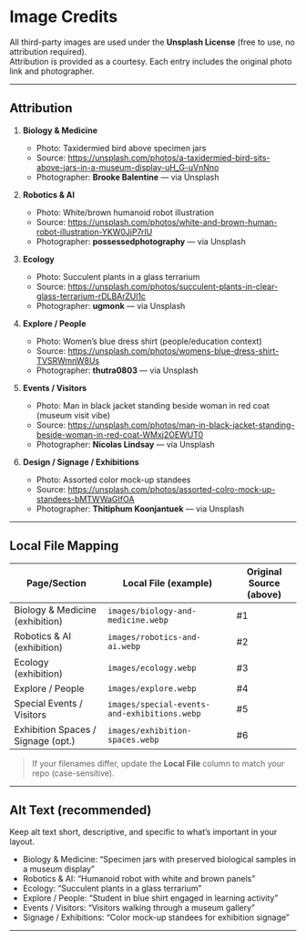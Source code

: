 # Image Credits

All third-party images are used under the **Unsplash License** (free to use, no attribution required).  
Attribution is provided as a courtesy. Each entry includes the original photo link and photographer.

---

## Attribution

1. **Biology & Medicine**

   - Photo: Taxidermied bird above specimen jars
   - Source: https://unsplash.com/photos/a-taxidermied-bird-sits-above-jars-in-a-museum-display-uH_G-uVnNno
   - Photographer: **Brooke Balentine** — via Unsplash

2. **Robotics & AI**

   - Photo: White/brown humanoid robot illustration
   - Source: https://unsplash.com/photos/white-and-brown-human-robot-illustration-YKW0JjP7rlU
   - Photographer: **possessedphotography** — via Unsplash

3. **Ecology**

   - Photo: Succulent plants in a glass terrarium
   - Source: https://unsplash.com/photos/succulent-plants-in-clear-glass-terrarium-rDLBArZUl1c
   - Photographer: **ugmonk** — via Unsplash

4. **Explore / People**

   - Photo: Women’s blue dress shirt (people/education context)
   - Source: https://unsplash.com/photos/womens-blue-dress-shirt-TVSRWmnW8Us
   - Photographer: **thutra0803** — via Unsplash

5. **Events / Visitors**

   - Photo: Man in black jacket standing beside woman in red coat (museum visit vibe)
   - Source: https://unsplash.com/photos/man-in-black-jacket-standing-beside-woman-in-red-coat-WMxj2OEWUT0
   - Photographer: **Nicolas Lindsay** — via Unsplash

6. **Design / Signage / Exhibitions**
   - Photo: Assorted color mock-up standees
   - Source: https://unsplash.com/photos/assorted-colro-mock-up-standees-bMTWWaGIfOA
   - Photographer: **Thitiphum Koonjantuek** — via Unsplash

---

## Local File Mapping

| Page/Section                       | Local File (example)                         | Original Source (above) |
| ---------------------------------- | -------------------------------------------- | ----------------------- |
| Biology & Medicine (exhibition)    | `images/biology-and-medicine.webp`           | #1                      |
| Robotics & AI (exhibition)         | `images/robotics-and-ai.webp`                | #2                      |
| Ecology (exhibition)               | `images/ecology.webp`                        | #3                      |
| Explore / People                   | `images/explore.webp`                        | #4                      |
| Special Events / Visitors          | `images/special-events-and-exhibitions.webp` | #5                      |
| Exhibition Spaces / Signage (opt.) | `images/exhibition-spaces.webp`              | #6                      |

> If your filenames differ, update the **Local File** column to match your repo (case-sensitive).

---

## Alt Text (recommended)

Keep alt text short, descriptive, and specific to what’s important in your layout.

- Biology & Medicine: “Specimen jars with preserved biological samples in a museum display”
- Robotics & AI: “Humanoid robot with white and brown panels”
- Ecology: “Succulent plants in a glass terrarium”
- Explore / People: “Student in blue shirt engaged in learning activity”
- Events / Visitors: “Visitors walking through a museum gallery”
- Signage / Exhibitions: “Color mock-up standees for exhibition signage”

---
